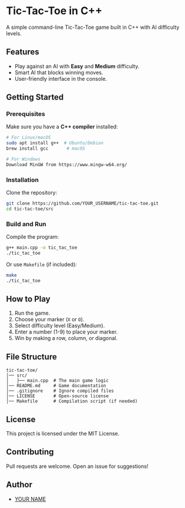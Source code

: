 # Tic-Tac-Toe in C++

A simple command-line Tic-Tac-Toe game built in C++ with AI difficulty levels.

## Features
- Play against an AI with **Easy** and **Medium** difficulty.
- Smart AI that blocks winning moves.
- User-friendly interface in the console.

## Getting Started

### **Prerequisites**
Make sure you have a **C++ compiler** installed:
```sh
# For Linux/macOS
sudo apt install g++  # Ubuntu/Debian
brew install gcc       # macOS

# For Windows
Download MinGW from https://www.mingw-w64.org/
```

### **Installation**
Clone the repository:
```sh
git clone https://github.com/YOUR_USERNAME/tic-tac-toe.git
cd tic-tac-toe/src
```

### **Build and Run**
Compile the program:
```sh
g++ main.cpp -o tic_tac_toe
./tic_tac_toe
```

Or use `Makefile` (if included):
```sh
make
./tic_tac_toe
```

## **How to Play**
1. Run the game.
2. Choose your marker (`X` or `O`).
3. Select difficulty level (Easy/Medium).
4. Enter a number (1-9) to place your marker.
5. Win by making a row, column, or diagonal.

## **File Structure**
```
tic-tac-toe/
│── src/
│   ├── main.cpp  # The main game logic
│── README.md     # Game documentation
│── .gitignore    # Ignore compiled files
│── LICENSE       # Open-source license
│── Makefile      # Compilation script (if needed)
```

## **License**
This project is licensed under the MIT License.

## **Contributing**
Pull requests are welcome. Open an issue for suggestions!

## **Author**
- [YOUR NAME](https://github.com/YOUR_USERNAME)
